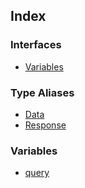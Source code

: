 ## Index

### Interfaces

- [Variables](api%5Cnamespaces%5Cqueries%5Cnamespaces%5CAvatarDataForProfile%5Cinterfaces%5CVariables.md)

### Type Aliases

- [Data](api%5Cnamespaces%5Cqueries%5Cnamespaces%5CAvatarDataForProfile%5Ctype-aliases%5CData.md)
- [Response](api%5Cnamespaces%5Cqueries%5Cnamespaces%5CAvatarDataForProfile%5Ctype-aliases%5CResponse.md)

### Variables

- [query](api%5Cnamespaces%5Cqueries%5Cnamespaces%5CAvatarDataForProfile%5Cvariables%5Cquery.md)
